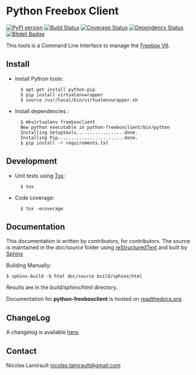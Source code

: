 # Python Freebox Client

[![PyPI version](https://badge.fury.io/py/python-freeboxclient.png)](http://badge.fury.io/py/python-freeboxclient)
[![Build Status](https://travis-ci.org/nlamirault/python-freeboxclient.png)](https://travis-ci.org/nlamirault/python-freeboxclient)
[![Coverage Status](https://coveralls.io/repos/nlamirault/python-freeboxclient/badge.png?branch=master)](https://coveralls.io/r/nlamirault/python-freeboxclient?branch=master)
[![Dependency Status](https://gemnasium.com/nlamirault/python-freeboxclient.png)](https://gemnasium.com/nlamirault/python-freeboxclient)
[![Bitdeli Badge](https://d2weczhvl823v0.cloudfront.net/nlamirault/python-freeboxclient/trend.png)](https://bitdeli.com/free "Bitdeli Badge")

This tools is a Command Line Interface to manage the
[Freebox V6](http://www.free.fr/adsl/index.html).

## Install

* Install Python tools:

        $ apt-get install python-pip
		$ pip install virtualenvwrapper
		$ source /usr/local/bin/virtualenvwrapper.sh

* Install dependencies :

        $ mkvirtualenv freeboxclient
		New python executable in python-freeboxclient/bin/python
		Installing Setuptools..................done.
		Installing Pip.........................done.
        $ pip install -r requirements.txt


## Development

* Unit tests using [Tox](http://tox.testrun.org/):

        $ tox

* Code coverage:

        $ tox -ecoverage


## Documentation

This documentation is written by contributors, for contributors.
The source is maintained in the *doc/source* folder using
[reStructuredText](http://docutils.sourceforge.net/rst.html)
and built by [Sphinx](http://sphinx-doc.org/)

Building Manually:

    $ sphinx-build -b html doc/source build/sphinx/html

Results are in the *build/sphinx/html* directory.

Documentation for **python-freeboxclient** is hosted on
[readthedocs.org](http://readthedocs.org/docs/python-freeboxclient/en/latest/).


## ChangeLog

A changelog is available [here](ChangeLog.md).


## Contact

Nicolas Lamirault <nicolas.lamirault@gmail.com>

